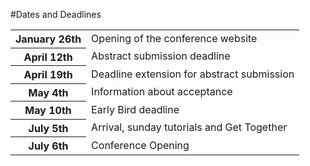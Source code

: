 
#Dates and Deadlines

<table>
<tr>
<th>January 26th 
<td> Opening of the conference website
<tr>
<tr>
<th>April 12th 
<td> Abstract submission deadline
<tr>
<tr>
<th>April 19th 
<td> Deadline extension for abstract submission
<tr>
<tr>
<th>May 4th 
<td> Information about acceptance
<tr>
<tr>
<th>May 10th 
<td> Early Bird deadline
<tr>
<tr>
<th>July 5th 
<td> Arrival, sunday tutorials and Get Together
<tr>
<tr>
<th>July 6th 
<td>Conference Opening
<tr>


